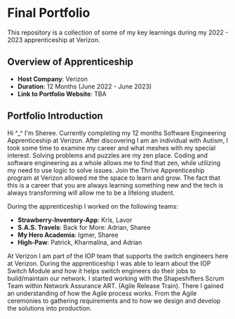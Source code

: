# Final Portfolio

This repository is a collection of some of my key learnings during my 2022 - 2023 apprenticeship at Verizon.

## Overview of Apprenticeship
- **Host Company**: Verizon
- **Duration**: 12 Months (June 2022 - June 2023)
- **Link to Portfolio Website**: TBA

## Portfolio Introduction

Hi ^_^ I'm Sheree. Currently completing my 12 months Software Engineering Apprenticeship at Verizon. After discovering I am an individual with Autism, I took some time to examine my career and what meshes with my special interest. Solving problems and puzzles are my zen place. Coding and software engineering as a whole allows me to find that zen, while utilizing my need to use logic to solve issues. Join the Thrive Apprenticeship program at Verizon allowed me the space to learn and grow. The fact that this is a career that you are always learning something new and the tech is always transforming will allow me to be a lifelong student.

During the apprenticeship I worked on the following teams:
- **Strawberry-Inventory-App**: Kris, Lavor
- **S.A.S. Travels**: Back for More: Adrian, Sharee
- **My Hero Academia**: Igmer, Sharee
- **High-Paw**: Patrick, Kharmalina, and Adrian

At Verizon I am part of the IOP team that supports the switch engineers here at Verizon. During the apprenticeship I was able to learn about the IOP Switch Module and how it helps switch engineers do their jobs to build/maintain our network. I started working with the Shapeshifters Scrum Team within Network Assurance ART. (Agile Release Train). There I gained an understanding of how the Agile process works. From the Agile ceremonies to gathering requirements and to how we design and develop the solutions into production. 

